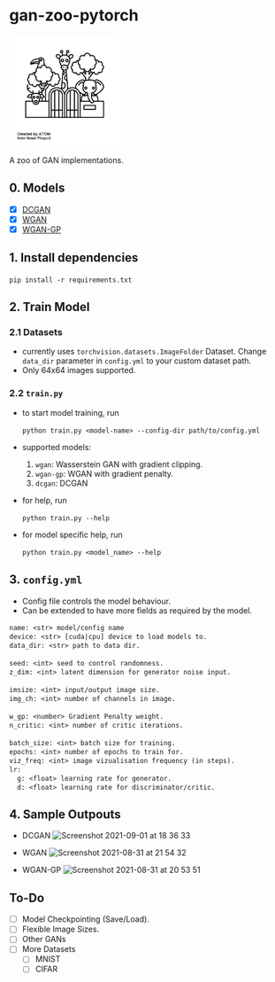 # gan-zoo-pytorch

<img src="zoo.png" width=200></img></br>



A zoo of GAN implementations.

## 0. Models
- [x] [DCGAN](https://arxiv.org/pdf/1511.06434.pdf)
- [x] [WGAN](https://arxiv.org/pdf/1701.07875.pdf)
- [x] [WGAN-GP](https://arxiv.org/pdf/1704.00028.pdf)
## 1. Install dependencies
`pip install -r requirements.txt`

## 2. Train Model
### 2.1 Datasets
- currently uses `torchvision.datasets.ImageFolder` Dataset. Change `data_dir` parameter in `config.yml` to your custom dataset path.
- Only 64x64 images supported.

### 2.2 `train.py`
- to start model training, run

  `python train.py <model-name> --config-dir path/to/config.yml`
- supported models:
  1. `wgan`: Wasserstein GAN with gradient clipping.
  2. `wgan-gp`: WGAN with gradient penalty.
  3. `dcgan`: DCGAN
- for help, run

  `python train.py --help`
- for model specific help, run

  `python train.py <model_name> --help`


## 3. `config.yml`
- Config file controls the model behaviour.
- Can be extended to have more fields as required by the model.

```
name: <str> model/config name
device: <str> [cuda|cpu] device to load models to.
data_dir: <str> path to data dir.

seed: <int> seed to control randomness.
z_dim: <int> latent dimension for generator noise input.

imsize: <int> input/output image size.
img_ch: <int> number of channels in image.

w_gp: <number> Gradient Penalty weight.
n_critic: <int> number of critic iterations.

batch_size: <int> batch size for training.
epochs: <int> number of epochs to train for.
viz_freq: <int> image vizualisation frequency (in steps).
lr:
  g: <float> learning rate for generator.
  d: <float> learning rate for discriminator/critic.
```

## 4. Sample Outpouts
- DCGAN
![Screenshot 2021-09-01 at 18 36 33](https://user-images.githubusercontent.com/6749212/131802724-ae1489bd-5e4b-483e-8473-bf4cbf873192.png)

- WGAN
![Screenshot 2021-08-31 at 21 54 32](https://user-images.githubusercontent.com/6749212/131802784-0192eea8-592e-4a9c-b89c-1f45651f41e7.png)

- WGAN-GP
![Screenshot 2021-08-31 at 20 53 51](https://user-images.githubusercontent.com/6749212/131802831-b8baf889-0c1a-4964-9a4c-08878908bac9.png)




## To-Do
- [ ] Model Checkpointing (Save/Load).
- [ ] Flexible Image Sizes.
- [ ] Other GANs
- [ ] More Datasets
  - [ ] MNIST
  - [ ] CIFAR

